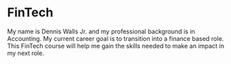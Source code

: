 # FinTech
My name is Dennis Walls Jr. and my professional background is in Accounting. My current career goal is to transition into a finance based role. This FinTech course will help me gain the skills needed to make an impact in my next role.
